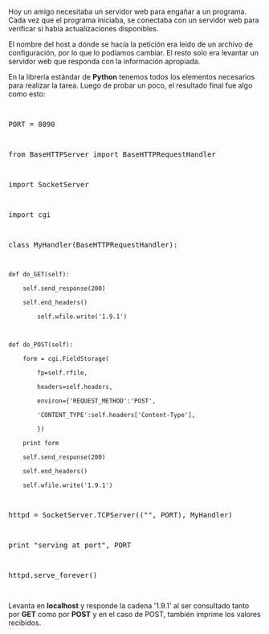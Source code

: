 <html><body><p>Hoy un amigo necesitaba un servidor web para engañar a un programa. Cada vez que el programa iniciaba, se conectaba con un servidor web para verificar si había actualizaciones disponibles.



El nombre del host a dónde se hacía la petición era leído de un archivo de configuración, por lo que lo podíamos cambiar. El resto solo era levantar un servidor web que responda con la información apropiada.



En la librería estándar de <strong>Python</strong> tenemos todos los elementos necesarios para realizar la tarea. Luego de probar un poco, el resultado final fue algo como esto:



</p><pre>

PORT = 8090



from BaseHTTPServer import BaseHTTPRequestHandler

import SocketServer

import cgi



class MyHandler(BaseHTTPRequestHandler):



	def do_GET(self):

		self.send_response(200)

		self.end_headers()

        	self.wfile.write('1.9.1')



	def do_POST(self):

		form = cgi.FieldStorage(

			fp=self.rfile, 

			headers=self.headers,

			environ={'REQUEST_METHOD':'POST',

			'CONTENT_TYPE':self.headers['Content-Type'],

			})

		print form

		self.send_response(200)

		self.end_headers()

		self.wfile.write('1.9.1')



httpd = SocketServer.TCPServer(("", PORT), MyHandler)



print "serving at port", PORT

httpd.serve_forever()

</pre>

Levanta en <strong>localhost</strong> y responde la cadena '1.9.1' al ser consultado tanto por <strong>GET</strong> como por <strong>POST</strong> y en el caso de POST, también imprime los valores recibidos.</body></html>